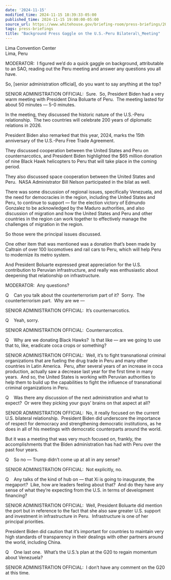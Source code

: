 ```yaml
---
date: '2024-11-15'
modified_time: 2024-11-15 18:39:33-05:00
published_time: 2024-11-15 19:00:00-05:00
source_url: https://www.whitehouse.gov/briefing-room/press-briefings/2024/11/15/background-press-gaggle-on-the-u-s-peru-bilateral-meeting/
tags: press-briefings
title: "Background Press Gaggle on the U.S.-Peru Bilateral\_Meeting"
---
```

 
Lima Convention Center  
Lima, Peru

MODERATOR:  I figured we’d do a quick gaggle on background, attributable
to an SAO, reading out the Peru meeting and answer any questions you all
have.

So, \[senior administration official\], do you want to say anything at
the top?

SENIOR ADMINISTRATION OFFICIAL:  Sure.  So, President Biden had a very
warm meeting with President Dina Boluarte of Peru.  The meeting lasted
for about 50 minutes — 5-0 minutes. 

In the meeting, they discussed the historic nature of the U.S.-Peru
relationship.  The two countries will celebrate 200 years of diplomatic
relations in 2026.

President Biden also remarked that this year, 2024, marks the 15th
anniversary of the U.S.-Peru Free Trade Agreement.

They discussed cooperation between the United States and Peru on
counternarcotics, and President Biden highlighted the $65 million
donation of nine Black Hawk helicopters to Peru that will take place in
the coming period.

They also discussed space cooperation between the United States and
Peru.  NASA Administrator Bill Nelson participated in the bilat as well.

There was some discussion of regional issues, specifically Venezuela,
and the need for democracies in the region, including the United States
and Peru, to continue to support — for the election victory of Edmundo
Gonzalez to be acknowledged by the Maduro authorities, and also
discussion of migration and how the United States and Peru and other
countries in the region can work together to effectively manage the
challenges of migration in the region.

So those were the principal issues discussed.

One other item that was mentioned was a donation that’s been made by
Caltrain of over 100 locomotives and rail cars to Peru, which will help
Peru to modernize its metro system.

And President Boluarte expressed great appreciation for the U.S.
contribution to Peruvian infrastructure, and really was enthusiastic
about deepening that relationship on infrastructure.

MODERATOR:  Any questions?

Q    Can you talk about the counterterrorism part of it?  Sorry.  The
counterterrorism part.  Why are we —

SENIOR ADMINISTRATION OFFICIAL:  It’s counternarcotics.

Q    Yeah, sorry.

SENIOR ADMINISTRATION OFFICIAL:  Counternarcotics.

Q    Why are we donating Black Hawks?  Is that like — are we going to
use that to, like, eradicate coca crops or something?

SENIOR ADMINISTRATION OFFICIAL:  Well, it’s to fight transnational
criminal organizations that are fueling the drug trade in Peru and many
other countries in Latin America.  Peru, after several years of an
increase in coca production, actually saw a decrease last year for the
first time in many years.  And so, the United States is working with
Peruvian authorities to help them to build up the capabilities to fight
the influence of transnational criminal organizations in Peru.

Q    Was there any discussion of the next administration and what to
expect?  Or were they picking your guys’ brains on that aspect at all?

SENIOR ADMINISTRATION OFFICIAL:  No, it really focused on the current
U.S. bilateral relationship.  President Biden did underscore the
importance of respect for democracy and strengthening democratic
institutions, as he does in all of his meetings with democratic
counterparts around the world.

But it was a meeting that was very much focused on, frankly, the
accomplishments that the Biden administration has had with Peru over the
past four years.

Q    So no — Trump didn’t come up at all in any sense?

SENIOR ADMINISTRATION OFFICIAL:  Not explicitly, no.

Q    Any talks of the kind of hub on — that Xi is going to inaugurate,
the megaport?  Like, how are leaders feeling about that?  And do they
have any sense of what they’re expecting from the U.S. in terms of
development financing?

SENIOR ADMINISTRATION OFFICIAL:  Well, President Boluarte did mention
the port but in reference to the fact that she also saw greater U.S.
support and investment in infrastructure in Peru.  Infrastructure is one
of her principal priorities.

President Biden did caution that it’s important for countries to
maintain very high standards of transparency in their dealings with
other partners around the world, including China.

Q    One last one.  What’s the U.S.’s plan at the G20 to regain momentum
about Venezuela?

SENIOR ADMINISTRATION OFFICIAL:  I don’t have any comment on the G20 at
this time.
